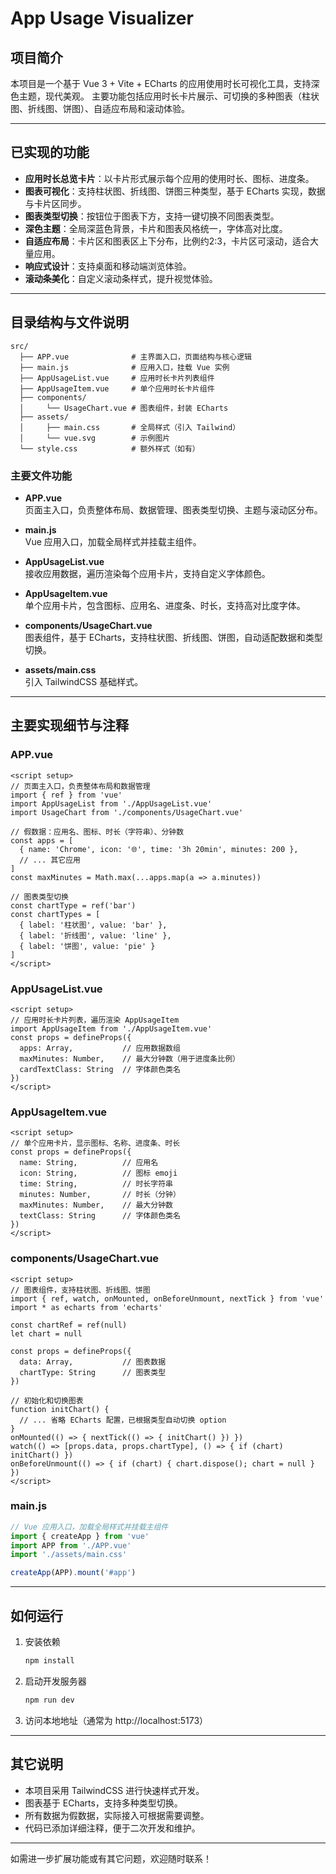 # App Usage Visualizer

## 项目简介

本项目是一个基于 Vue 3 + Vite + ECharts 的应用使用时长可视化工具，支持深色主题，现代美观。
主要功能包括应用时长卡片展示、可切换的多种图表（柱状图、折线图、饼图）、自适应布局和滚动体验。

---

## 已实现的功能

- **应用时长总览卡片**：以卡片形式展示每个应用的使用时长、图标、进度条。
- **图表可视化**：支持柱状图、折线图、饼图三种类型，基于 ECharts 实现，数据与卡片区同步。
- **图表类型切换**：按钮位于图表下方，支持一键切换不同图表类型。
- **深色主题**：全局深蓝色背景，卡片和图表风格统一，字体高对比度。
- **自适应布局**：卡片区和图表区上下分布，比例约2:3，卡片区可滚动，适合大量应用。
- **响应式设计**：支持桌面和移动端浏览体验。
- **滚动条美化**：自定义滚动条样式，提升视觉体验。

---

## 目录结构与文件说明

```
src/
  ├── APP.vue              # 主界面入口，页面结构与核心逻辑
  ├── main.js              # 应用入口，挂载 Vue 实例
  ├── AppUsageList.vue     # 应用时长卡片列表组件
  ├── AppUsageItem.vue     # 单个应用时长卡片组件
  ├── components/
  │     └── UsageChart.vue # 图表组件，封装 ECharts
  ├── assets/
  │     ├── main.css       # 全局样式（引入 Tailwind）
  │     └── vue.svg        # 示例图片
  └── style.css            # 额外样式（如有）
```

### 主要文件功能

- **APP.vue**  
  页面主入口，负责整体布局、数据管理、图表类型切换、主题与滚动区分布。

- **main.js**  
  Vue 应用入口，加载全局样式并挂载主组件。

- **AppUsageList.vue**  
  接收应用数据，遍历渲染每个应用卡片，支持自定义字体颜色。

- **AppUsageItem.vue**  
  单个应用卡片，包含图标、应用名、进度条、时长，支持高对比度字体。

- **components/UsageChart.vue**  
  图表组件，基于 ECharts，支持柱状图、折线图、饼图，自动适配数据和类型切换。

- **assets/main.css**  
  引入 TailwindCSS 基础样式。

---

## 主要实现细节与注释

### APP.vue

```vue
<script setup>
// 页面主入口，负责整体布局和数据管理
import { ref } from 'vue'
import AppUsageList from './AppUsageList.vue'
import UsageChart from './components/UsageChart.vue'

// 假数据：应用名、图标、时长（字符串）、分钟数
const apps = [
  { name: 'Chrome', icon: '🌐', time: '3h 20min', minutes: 200 },
  // ... 其它应用
]
const maxMinutes = Math.max(...apps.map(a => a.minutes))

// 图表类型切换
const chartType = ref('bar')
const chartTypes = [
  { label: '柱状图', value: 'bar' },
  { label: '折线图', value: 'line' },
  { label: '饼图', value: 'pie' }
]
</script>
```

### AppUsageList.vue

```vue
<script setup>
// 应用时长卡片列表，遍历渲染 AppUsageItem
import AppUsageItem from './AppUsageItem.vue'
const props = defineProps({
  apps: Array,           // 应用数据数组
  maxMinutes: Number,    // 最大分钟数（用于进度条比例）
  cardTextClass: String  // 字体颜色类名
})
</script>
```

### AppUsageItem.vue

```vue
<script setup>
// 单个应用卡片，显示图标、名称、进度条、时长
const props = defineProps({
  name: String,          // 应用名
  icon: String,          // 图标 emoji
  time: String,          // 时长字符串
  minutes: Number,       // 时长（分钟）
  maxMinutes: Number,    // 最大分钟数
  textClass: String      // 字体颜色类名
})
</script>
```

### components/UsageChart.vue

```vue
<script setup>
// 图表组件，支持柱状图、折线图、饼图
import { ref, watch, onMounted, onBeforeUnmount, nextTick } from 'vue'
import * as echarts from 'echarts'

const chartRef = ref(null)
let chart = null

const props = defineProps({
  data: Array,           // 图表数据
  chartType: String      // 图表类型
})

// 初始化和切换图表
function initChart() {
  // ... 省略 ECharts 配置，已根据类型自动切换 option
}
onMounted(() => { nextTick(() => { initChart() }) })
watch(() => [props.data, props.chartType], () => { if (chart) initChart() })
onBeforeUnmount(() => { if (chart) { chart.dispose(); chart = null } })
</script>
```

### main.js

```js
// Vue 应用入口，加载全局样式并挂载主组件
import { createApp } from 'vue'
import APP from './APP.vue'
import './assets/main.css'

createApp(APP).mount('#app')
```

---

## 如何运行

1. 安装依赖  
   ```bash
   npm install
   ```

2. 启动开发服务器  
   ```bash
   npm run dev
   ```

3. 访问本地地址（通常为 http://localhost:5173）

---

## 其它说明

- 本项目采用 TailwindCSS 进行快速样式开发。
- 图表基于 ECharts，支持多种类型切换。
- 所有数据为假数据，实际接入可根据需要调整。
- 代码已添加详细注释，便于二次开发和维护。

---

如需进一步扩展功能或有其它问题，欢迎随时联系！
